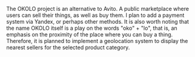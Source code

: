 The OKOLO project is an alternative to Avito. A public marketplace where users can sell their things, as well as buy them. I plan to add a payment system via Yandex, or perhaps other methods. It is also worth noting that the name OKOLO itself is a play on the words "oko" + "lo", that is, an emphasis on the proximity of the place where you can buy a thing. Therefore, it is planned to implement a geolocation system to display the nearest sellers for the selected product category.
